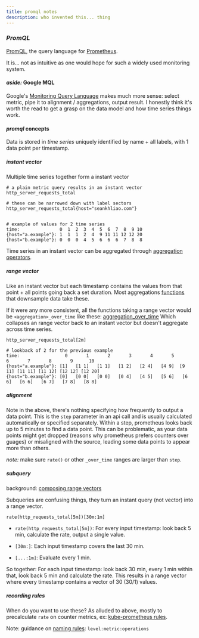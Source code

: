 ```yaml
---
title: promql notes
description: who invented this... thing
---
```


### _PromQL_

[PromQL](https://prometheus.io/docs/prometheus/latest/querying/basics/),
the query language for [Prometheus](https://prometheus.io/).

It is... not as intuitive as one would hope for such a widely used
monitoring system.

#### _aside:_ Google MQL

Google's [Monitoring Query Language](https://cloud.google.com/monitoring/mql)
makes much more sense:
select metric, pipe it to alignment / aggregations, output result.
I honestly think it's worth the read to get a grasp on the data model
and how time series things work.

#### _promql_ concepts

Data is stored in _time series_ uniquely identified by name + all labels,
with 1 data point per timestamp.

##### _instant_ vector

Multiple time series together form a instant vector

```
# a plain metric query results in an instant vector
http_server_requests_total

# these can be narrowed down with label sectors
http_server_requests_total{host="seankhliao.com"}


# example of values for 2 time series
time:               0  1  2  3  4  5  6  7  8  9 10
{host="a.example"}: 1  1  1  2  4  9 11 11 12 12 20
{host="b.example"}: 0  0  0  4  5  6  6  6  7  8  8
```

Time series in an instant vector can be aggregated through
[aggregation operators](https://prometheus.io/docs/prometheus/latest/querying/operators/#aggregation-operators).

##### _range_ vector

Like an instant vector but each timestamp
contains the values from that point + all points going back a set duration.
Most aggregations [functions](https://prometheus.io/docs/prometheus/latest/querying/functions/)
that downsample data take these.

If it were any more consistent,
all the functions taking a range vector would be `<aggregation>_over_time` like these:
[aggregation_over_time](https://prometheus.io/docs/prometheus/latest/querying/functions/#aggregation_over_time)
Which collapses an range vector back to an instant vector
but doesn't aggregate across time series.


```
http_server_requests_total[2m]

# lookback of 2 for the previous example
time:                 0       1       2       3       4       5       6       7       8       9      10
{host="a.example"}: [1]   [1 1]   [1 1]   [1 2]   [2 4]   [4 9]  [9 11] [11 11] [11 12] [12 12] [12 20]
{host="b.example"}: [0]   [0 0]   [0 0]   [0 4]   [4 5]   [5 6]   [6 6]   [6 6]   [6 7]   [7 8]   [8 8]
```

##### _alignment_

Note in the above,
there's nothing specifying how frequently to output a data point.
This is the `step` parameter in an api call
and is usually calculated automatically or specified separately.
Within a step, prometheus looks back up to 5 minutes to find a data point.
This can be problematic,
as your data points might get dropped (reasons why prometheus prefers counters over guages)
or misaligned with the source, leading some data points to appear more than others.

_note:_ make sure `rate()` or other `_over_time` ranges are larger than `step`.

##### _subquery_

background: [composing range vectors](https://www.robustperception.io/composing-range-vector-functions-in-promql)

Subqueries are confusing things,
they turn an instant query (not vector) into a range vector.

```
rate(http_requests_total[5m])[30m:1m]
```

- `rate(http_requests_total[5m])`:
For every input timestamp:
look back 5 min, calculate the rate,
output a single value.

- `[30m:]`:
Each input timestamp covers the last 30 min.

- `[...:1m]`: Evaluate every 1 min.

So together:
For each input timestamp:
look back 30 min, every 1 min within that, look back 5 min and calculate the rate.
This results in a range vector where every timestamp contains a vector of 30 (30/1) values.

##### _recording_ rules

When do you want to use these?
As alluded to above, mostly to precalculate `rate` on counter metrics,
ex: [kube-prometheus rules](https://github.com/prometheus-operator/kube-prometheus/blob/main/manifests/kubernetes-prometheusRule.yaml).

Note: guidance on [naming rules](https://prometheus.io/docs/practices/rules/): `level:metric:operations`
